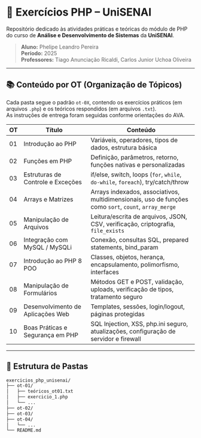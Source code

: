 # 🐘 Exercícios PHP – UniSENAI

Repositório dedicado às atividades práticas e teóricas do módulo de PHP do curso de **Análise e Desenvolvimento de Sistemas** da **UniSENAI**.

> **Aluno:** Phelipe Leandro Pereira  
> **Período:** 2025  
> **Professores:** Tiago Anunciação Ricaldi, Carlos Junior Uchoa Oliveira

---

## 📚 Conteúdo por OT (Organização de Tópicos)

Cada pasta segue o padrão `ot-0X`, contendo os exercícios práticos (em arquivos `.php`) e os teóricos respondidos (em arquivos `.txt`).  
As instruções de entrega foram seguidas conforme orientações do AVA.

| OT  | Título                                      | Conteúdo |
|-----|---------------------------------------------|----------|
| 01  | Introdução ao PHP                           | Variáveis, operadores, tipos de dados, estrutura básica |
| 02  | Funções em PHP                              | Definição, parâmetros, retorno, funções nativas e personalizadas |
| 03  | Estruturas de Controle e Exceções           | if/else, switch, loops (`for`, `while`, `do-while`, `foreach`), try/catch/throw |
| 04  | Arrays e Matrizes                           | Arrays indexados, associativos, multidimensionais, uso de funções como `sort`, `count`, `array_merge` |
| 05  | Manipulação de Arquivos                     | Leitura/escrita de arquivos, JSON, CSV, verificação, criptografia, `file_exists` |
| 06  | Integração com MySQL / MySQLi               | Conexão, consultas SQL, prepared statements, bind_param |
| 07  | Introdução ao PHP 8 POO                     | Classes, objetos, herança, encapsulamento, polimorfismo, interfaces |
| 08  | Manipulação de Formulários                  | Métodos GET e POST, validação, uploads, verificação de tipos, tratamento seguro |
| 09  | Desenvolvimento de Aplicações Web           | Templates, sessões, login/logout, páginas protegidas |
| 10  | Boas Práticas e Segurança em PHP            | SQL Injection, XSS, php.ini seguro, atualizações, configuração de servidor e firewall |

---

## 📁 Estrutura de Pastas

```bash
exercicios_php_unisenai/
├── ot-01/
│   ├── teóricos_ot01.txt
│   ├── exercicio_1.php
│   └── ...
├── ot-02/
├── ot-03/
├── ot-04/
│   └── ...
└── README.md
